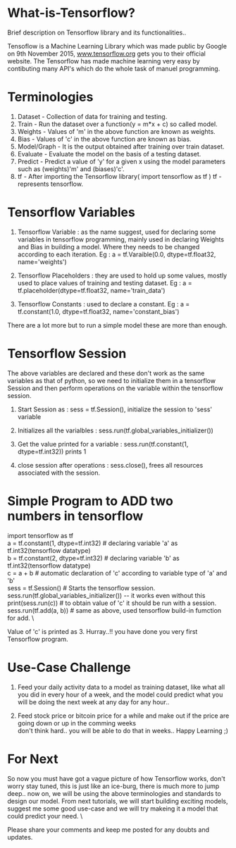 # What-is-Tensorflow?
Brief description on Tensorflow library and its functionalities..

Tensoflow is a Machine Learning Library which was made public by Google on 9th November 2015, www.tensorflow.org gets you to their official website. The Tensorflow has made machine learning very easy by contibuting many API's which do the whole task of manuel programming.

# Terminologies

1. Dataset     - Collection of data for training and testing.
2. Train       - Run the dataset over a function(y = m\*x + c) so called model.
3. Weights     - Values of 'm' in the above function are known as weights.
4. Bias        - Values of 'c' in the above function are known as bias.
5. Model/Graph - It is the output obtained after training over train dataset.
6. Evaluate    - Evaluate the model on the basis of a testing dataset.
7. Predict     - Predict a value of 'y' for a given x using the model parameters such as (weights)'m' and (biases)'c'.
8. tf          - After importing the Tensorflow library( import tensorflow as tf ) tf - represents tensorflow.

# Tensorflow Variables

1. Tensorflow Variable : as the name suggest, used for declaring some variables in tensorflow programming, mainly used in declaring Weights and Bias in building a model. Where they needs to be changed according to each iteration. 
Eg : a = tf.Varaible(0.0, dtype=tf.float32, name='weights')

2. Tensorflow Placeholders : they are used to hold up some values, mostly used to place values of training and testing dataset.
Eg : a = tf.placeholder(dtype=tf.float32, name='train_data')

3. Tensorflow Constants : used to declare a constant.
Eg : a = tf.constant(1.0, dtype=tf.float32, name='constant_bias')

There are a lot more but to run a simple model these are more than enough.

# Tensorflow Session

The above variables are declared and these don't work as the same variables as that of python, so we need to initialize them in a tensorflow Session and then perform operations on the variable within the tensorflow session.

1. Start Session as : sess = tf.Session(), initialize the session to 'sess' variable

2. Initializes all the varialbles : sess.run(tf.global_variables_initializer())

3. Get the value printed for a variable : sess.run(tf.constant(1, dtype=tf.int32)) prints 1

4. close session after operations : sess.close(), frees all resources associated with the session.

# Simple Program to ADD two numbers in tensorflow

import tensorflow as tf \
a = tf.constant(1, dtype=tf.int32) # declaring variable 'a' as tf.int32(tensorflow datatype) \
b = tf.constant(2, dtype=tf.int32) # declaring variable 'b' as tf.int32(tensorflow datatype) \
c = a + b # automatic declaration of 'c' according to variable type of 'a' and 'b' \
sess = tf.Session() # Starts the tensorflow session. \
sess.run(tf.global_variables_initializer()) -- it works even without this \
print(sess.run(c)) # to obtain value of 'c' it should be run with a session. \
sess.run(tf.add(a, b)) # same as above, used tensorflow build-in fumction for add. \

Value of 'c' is printed as 3. Hurray..!! you have done you very first Tensorflow program.

# Use-Case Challenge

1. Feed your daily activity data to a model as training dataset, like what all you did in every hour of a week, and the model could predict what you will be doing the next week at any day for any hour..

2. Feed stock price or bitcoin price for a while and make out if the price are going down or up in the comming weeks \
don't think hard.. you will be able to do that in weeks.. Happy Learning ;)

# For Next

So now you must have got a vague picture of how Tensorflow works, don't worry stay tuned, this is just like an ice-burg, there is much more to jump deep.. now on, we will be using the above terminologies and standards to design our model. From next tutorials, we will start building exciting models, suggest me some good use-case and we will try makeing it a model that could predict your need. \

Please share your comments and keep me posted for any doubts and updates.
